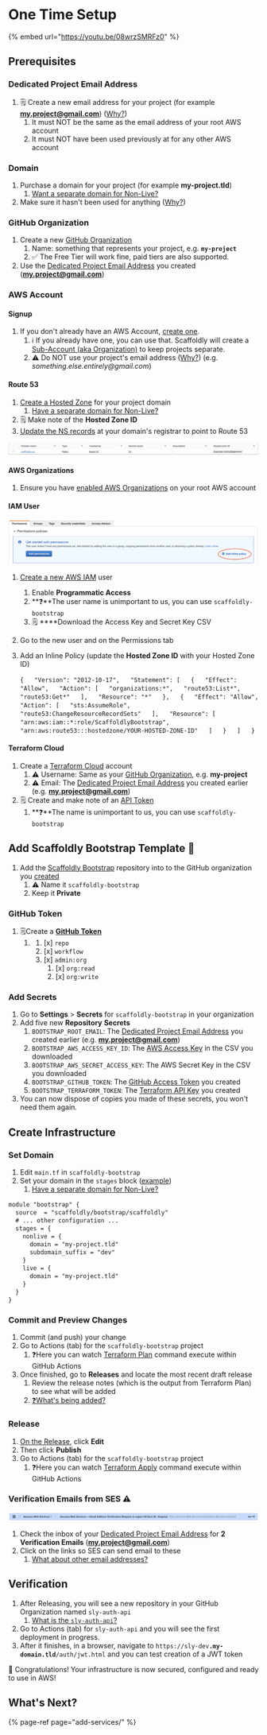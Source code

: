 # One Time Setup

{% embed url="https://youtu.be/08wrzSMRFz0" %}

## Prerequisites

### Dedicated Project Email Address

1. 🗒️ Create a new email address for your project \(for example **my.project@gmail.com**\) \([Why?](../faqs.md#why-do-i-need-a-dedicated-email-for-my-project)\)
   1. It must NOT be the same as the email address of your root AWS account
   2. It must NOT have been used previously at for any other AWS account

### Domain

1. Purchase a domain for your project \(for example **my-project.tld**\)
   1. [Want a separate domain for Non-Live?](../infrastructure/alternate-domain-for-non-live.md)
2. Make sure it hasn't been used for anything \([Why?](../infrastructure/using-an-existing-domain.md)\)

### GitHub Organization

1. Create a new [GitHub Organization](https://github.com/account/organizations/new)
   1. Name: something that represents your project, e.g. **`my-project`**
   2. ✅ The Free Tier will work fine, paid tiers are also supported.
2. Use the [Dedicated Project Email Address](one-time-setup.md#dedicated-email) you created \(**my.project@gmail.com**\)

### AWS Account

#### Signup

1. If you don't already have an AWS Account, [create one](https://aws.amazon.com). 
   1. ℹ️ If you already have one, you can use that. Scaffoldly will create a [Sub-Account \(aka Organization\)](https://aws.amazon.com/organizations/) to keep projects separate.
   2. ⚠️ Do NOT use your project's email address \([Why?](../faqs.md#why-do-i-need-a-dedicated-email-for-my-project)\)  \(e.g. _something.else.entirely@gmail.com_\)

#### Route 53

1. [Create a Hosted Zone](https://docs.aws.amazon.com/Route53/latest/DeveloperGuide/CreatingHostedZone.html) for your project domain
   1. [Have a separate domain for Non-Live?](../infrastructure/alternate-domain-for-non-live.md)
2. 🗒️ Make note of the **Hosted Zone ID**
3. [Update the NS records](https://docs.aws.amazon.com/Route53/latest/DeveloperGuide/MigratingDNS.html) at your domain's registrar to point to Route 53

![](../.gitbook/assets/screen-shot-2021-06-23-at-9.29.39-am.png)

#### **AWS Organizations**

1. Ensure you have [enabled AWS Organizations](https://aws.amazon.com/premiumsupport/knowledge-center/get-started-organizations/) on your root AWS account

#### IAM User

![](../.gitbook/assets/screen-shot-2021-06-23-at-10.31.03-am%20%281%29.png)

1. [Create a new AWS IAM](https://docs.aws.amazon.com/IAM/latest/UserGuide/id_users_create.html#id_users_create_console) user
   1. Enable **Programmatic Access**
   2. **❓**The user name is unimportant to us, you can use `scaffoldly-bootstrap`  
   3. 🗒️ ****Download the Access Key and Secret Key CSV
2. Go to the new user and on the Permissions tab
3. Add an Inline Policy \(update the **Hosted Zone ID** with your Hosted Zone ID\)

   `{  
     "Version": "2012-10-17",  
     "Statement": [  
       {  
         "Effect": "Allow",  
         "Action": [  
           "organizations:*",  
           "route53:List*",  
           "route53:Get*"  
         ],  
         "Resource": "*"  
       },  
       {  
         "Effect": "Allow",  
         "Action": [  
           "sts:AssumeRole",  
           "route53:ChangeResourceRecordSets"  
         ],  
         "Resource": [  
           "arn:aws:iam::*:role/ScaffoldlyBootstrap",  
           "arn:aws:route53:::hostedzone/YOUR-HOSTED-ZONE-ID"  
         ]  
       }  
     ]  
   }`

#### Terraform Cloud

1. Create a [Terraform Cloud](https://app.terraform.io/signup/account) account
   1. ⚠️ Username: Same as your [GitHub Organization](one-time-setup.md#github-organization), e.g. **my-project**
   2. ⚠️ Email: The [Dedicated Project Email Address](one-time-setup.md#dedicated-project-email-address) you created earlier \(e.g. **my.project@gmail.com**\)
2. 🗒️ Create and make note of an [API Token](https://app.terraform.io/app/settings/tokens)
   1. **❓**The name is unimportant to us, you can use `scaffoldly-bootstrap` 

## Add Scaffoldly Bootstrap Template 🙌 

1. Add the [Scaffoldly Bootstrap](https://github.com/scaffoldly/bootstrap-template/generate) repository into to the GitHub organization you [created](../getting-started/prerequisites.md)
   1. ⚠️ Name it `scaffoldly-bootstrap`
   2. Keep it **Private**

### GitHub Token

1. 🗒Create a [**GitHub Token**](https://github.com/settings/tokens/new)
   1. 1. [x] `repo`
      2. [x] `workflow`
      3. [x] `admin:org`
         1. [x] `org:read`
         2. [x] `org:write`

### **Add Secrets**

1. Go to **Settings** &gt; **Secrets** for `scaffoldly-bootstrap` in your organization
2. Add five new **Repository** **Secrets**
   1. `BOOTSTRAP_ROOT_EMAIL`: The [Dedicated Project Email Address](one-time-setup.md#dedicated-project-email-address) you created earlier \(e.g. **my.project@gmail.com**\)
   2. `BOOTSTRAP_AWS_ACCESS_KEY_ID`: The [AWS Access Key](one-time-setup.md#iam-user) in the CSV you downloaded
   3. `BOOTSTRAP_AWS_SECRET_ACCESS_KEY`: The AWS Secret Key in the CSV you downloaded
   4. `BOOTSTRAP_GITHUB_TOKEN`: The [GitHub Access Token](one-time-setup.md#github-token) you created
   5. `BOOTSTRAP_TERRAFORM_TOKEN`: The [Terraform API Key](one-time-setup.md#terraform-cloud) you created
3. You can now dispose of copies you made of these secrets, you won't need them again.

## Create Infrastructure

### Set Domain

1. Edit `main.tf` in `scaffoldly-bootstrap`
2. Set your domain in the `stages` block \([example](https://github.com/scaffoldly-demo/scaffoldly-bootstrap/blob/76206b8a41af9e2a58c0eba3c987f3f65ab46ea3/main.tf#L20-L28)\)
   1. [Have a separate domain for Non-Live?](../infrastructure/alternate-domain-for-non-live.md)

```text
module "bootstrap" {
  source  = "scaffoldly/bootstrap/scaffoldly"
  # ... other configuration ...
  stages = {
    nonlive = {
      domain = "my-project.tld"
      subdomain_suffix = "dev"
    }
    live = {
      domain = "my-project.tld"
    }
  }
}
```

### Commit and Preview Changes

1. Commit \(and push\) your change
2. Go to Actions \(tab\) for the `scaffoldly-bootstrap` project
   1. ❓Here you can watch [Terraform Plan](https://www.terraform.io/docs/cli/commands/plan.html) command execute within GitHub Actions
3. Once finished, go to **Releases** and locate the most recent draft release
   1. Review the release notes \(which is the output from Terraform Plan\) to see what will be added
   2. [❓What's being added?](https://github.com/scaffoldly/terraform-scaffoldly-bootstrap/blob/main/README.md)

### Release

1. [On the Release](one-time-setup.md#commit-and-preview-changes), click **Edit**
2. Then click **Publish**
3. Go to Actions \(tab\) for the `scaffoldly-bootstrap` project
   1. ❓Here you can watch [Terraform Apply](https://www.terraform.io/docs/cli/commands/apply.html) command execute within GitHub Actions

### Verification Emails from SES ⚠️

![](../.gitbook/assets/screen-shot-2021-06-23-at-11.59.37-am.png)

1. Check the inbox of your [Dedicated Project Email Address](one-time-setup.md#dedicated-project-email-address) for **2 Verification Emails** \(**my.project@gmail.com**\)
2. Click on the links so SES can send email to these
   1. [What about other email addresses?](../faqs.md#ses-cant-send-email-why)

## Verification

1. After Releasing, you will see a new repository in your GitHub Organization named `sly-auth-api`
   1. [What is the `sly-auth-api`?](../serverless-apis/centralized-authentication.md)
2. Go to Actions \(tab\) for `sly-auth-api` and you will see the first deployment in progress.
3. After it finishes, in a browser, navigate to `https://sly-dev`**`.my-domain.tld`**`/auth/jwt.html` and you can test creation of a JWT token



👏 Congratulations! Your infrastructure is now secured, configured and ready to use in AWS!

## What's Next?

{% page-ref page="add-services/" %}





